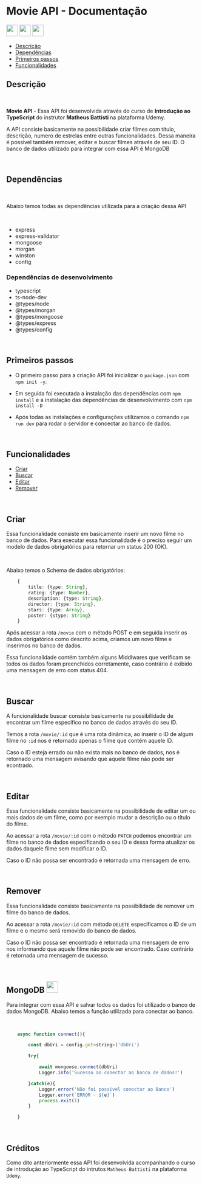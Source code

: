 # Movie API - Documentação

<img style="height: 30px" src="https://cdn.jsdelivr.net/gh/devicons/devicon/icons/typescript/typescript-original.svg" />
<img style="height: 30px" src="https://cdn.jsdelivr.net/gh/devicons/devicon/icons/nodejs/nodejs-original.svg" />
<img style="height: 30px" src="https://cdn.jsdelivr.net/gh/devicons/devicon/icons/mongodb/mongodb-original-wordmark.svg" />

<br>

- <a href='#desc'> Descrição </a>
- <a href='#dep'> Dependências </a>
- <a href='#inst'> Primeiros passos </a>
- <a href='#func'> Funcionalidades </a>

<h2 id='desc'> Descrição </h2>

<br>

<p>
    <strong> Movie API </strong> - Essa API foi desenvolvida através do curso de <strong> Introdução ao TypeScript </strong> do instrutor <strong> Matheus Battisti </strong> na plataforma Udemy.
</p>
<p>
    A API consiste basicamente na possibilidade criar filmes com título, descrição, numero de estrelas entre outras funcionalidades. Dessa maneira é possivel também remover, editar e buscar filmes através de seu ID. O banco de dados utilizado para integrar com essa API é MongoDB
</p>

<br>

<h2 id='dep'> Dependências </h2>

<br>

<p> Abaixo temos todas as dependências utilizada para a criação dessa API </p>

<br>

- express
- express-validator
- mongoose
- morgan
- winston
- config

<h3> Dependências de desenvolvimento </h3>

- typescript
- ts-node-dev
- @types/node
- @types/morgan
- @types/mongoose
- @types/express
- @types/config

<br>

<h2 id='inst'> Primeiros passos </h2>

- O primeiro passo para a criação API foi inicializar o `package.json` com `npm init -y`.

- Em seguida foi executada a instalação das dependências com `npm install` e a instalação das dependências de desenvolvimento com `npm install -D`

- Após todas as instalações e configurações utilizamos o comando `npm run dev` para rodar o servidor e concectar ao banco de dados.

<br>

<h2 id='func'> Funcionalidades </h2>

- <a href='#create'> Criar </a>
- <a href='#busc'> Buscar </a>
- <a href='#'> Editar </a>
- <a href='#'> Remover </a>

<br>

<h2 id='create'> Criar </h2>

<p>
    Essa funcionalidade consiste em basicamente inserir um novo filme no banco de dados. Para executar essa funcionalidade é o preciso seguir um modelo de dados obrigatórios para retornar um status 200 (OK).
</p>

<br>

<p> Abaixo temos o Schema de dados obrigatórios: </p>

```ts
    {
        title: {type: String},
        rating: {type: Number},
        description: {type: String},
        director: {type: String},
        stars: {type: Array},
        poster: {stype: String}
    }
```

Após acessar a rota ``` /movie ``` com o método POST e em seguida inserir os dados obrigatórios como descrito acima, criamos um novo filme e inserimos no banco de dados.

Essa funcionalidade contém também alguns Middlwares que verificam se todos os dados foram preenchidos corretamente, caso contrário é exibido uma mensagem de erro com status 404.

<br>

<h2 id='busc'> Buscar </h2>

<p>
    A funcionalidade buscar consiste basicamente na possibilidade de encontrar um filme específico no banco de dados através do seu ID.
</p>

Temos a rota ` /movie/:id ` que é uma rota dinâmica, ao inserir o ID de algum filme no ` :id ` nos é retornado apenas o filme que contém aquele ID.

Caso o ID esteja errado ou não exista mais no banco de dados, nos é retornado uma mensagem avisando que aquele filme não pode ser econtrado.

<br>

<h2 id='edit'> Editar </h2>

<p>
    Essa funcionalidade consiste basicamente na possibilidade de editar um ou mais dados de um filme, como por exemplo mudar a descrição ou o título do filme.
</p>

Ao acessar a rota ` /movie/:id ` com o método ` PATCH ` podemos encontrar um filme no banco de dados especificando o seu ID e dessa forma atualizar os dados daquele filme sem modificar o ID.

<p>
    Caso o ID não possa ser encontrado é retornada uma mensagem de erro.
</p>

<br>

<h2 id='edit'> Remover </h2>

<p>
    Essa funcionalidade consiste basicamente na possibilidade de remover um filme do banco de dados.
</p>

Ao acessar a rota ` /movie/:id ` com método ` DELETE ` especificamos o ID de um filme e o mesmo será removido do banco de dados.

<p>
    Caso o ID não possa ser encontrado é retornada uma mensagem de erro nos informando que aquele filme não pode ser encontrado. Caso contrário é retornada uma mensagem de sucesso.
</p>

<br>

<h2> MongoDB <img style="height: 30px" src="https://cdn.jsdelivr.net/gh/devicons/devicon/icons/mongodb/mongodb-original-wordmark.svg" /> </h2>

<p>
    Para integrar com essa API e salvar todos os dados foi utilizado o banco de dados MongoDB. Abaixo temos a função utilizada para conectar ao banco.
</p>

<br>

```js
    async function connect(){

        const dbUri = config.get<string>('dbUri')

        try{

            await mongoose.connect(dbUri)
            Logger.info('Sucesso ao conectar ao banco de dados!')

        }catch(e){
            Logger.error('Não foi possivel conectar ao Banco')
            Logger.error(`ERROR - ${e}`)
            process.exit(1)
        }

    }
```
<br>

<h2> Créditos </h2>

Como dito anteriormente essa API foi desenvolvida acompanhando o curso de introdução ao TypeScript do intrutos ` Matheus Battisti ` na plataforma `Udemy`.

